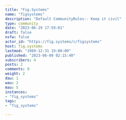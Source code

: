 ```yaml
---
title: "Fig.Systems" 
name: "figsystems"
description: "Default CommunityRules:- Keep it civil"
type: community
date: "2023-06-19 17:59:01"
draft: false
nsfw: false
actor_id: "https://fig.systems/c/figsystems"
host: fig.systems
lastmod: "1969-12-31 19:00:00"
published: "2023-06-09 02:15:40"
subscribers: 4
posts: 2
comments: 9
weight: 2
dau: 1
wau: 2
mau: 5
instances:
- "fig_systems"
tags: 
- "fig_systems"

---
```

